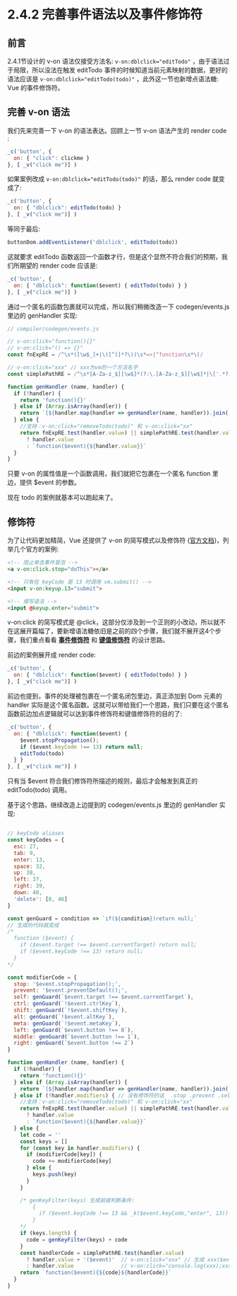 # 2.4.2 完善事件语法以及事件修饰符

## 前言

2.4.1节设计的 v-on 语法仅接受方法名: `v-on:dblclick="editTodo"` ，由于语法过于局限，所以没法在触发 editTodo 事件的时候知道当前元素映射的数据，更好的语法应该是 `v-on:dblclick="editTodo(todo)"` ，此外这一节也新增点语法糖: Vue 的事件修饰符。

## 完善 v-on 语法

我们先来完善一下 v-on 的语法表达。回顾上一节 v-on 语法产生的 render code :

```javascript
_c('button', { 
  on: { "click": clickme } 
}, [ _v("click me")] )
```

如果案例改成 ```v-on:dblclick="editTodo(todo)"``` 的话，那么 render code 就变成了:

```javascript
_c('button', { 
  on: { "dblclick": editTodo(todo) } 
}, [ _v("click me")] )
```

等同于最后:

```javascript
buttonDom.addEventListener('dblclick', editTodo(todo))
```

这就要求 editTodo 函数返回一个函数才行，但是这个显然不符合我们的预期，我们所期望的 render code 应该是:

```javascript
_c('button', { 
  on: { "dblclick": function($event) { editTodo(todo) } } 
}, [ _v("click me")] )
```

通过一个匿名的函数包裹就可以完成，所以我们稍微改造一下 codegen/events.js 里边的 genHandler 实现:

```javascript
// compiler/codegen/events.js

// v-on:click="function(){}"
// v-on:click="() => {}"
const fnExpRE = /^\s*([\w$_]+|\([^)]*?\))\s*=>|^function\s*\(/

// v-on:click="xxx" // xxx为vm的一个方法名字
const simplePathRE = /^\s*[A-Za-z_$][\w$]*(?:\.[A-Za-z_$][\w$]*|\['.*?']|\[".*?"]|\[\d+]|\[[A-Za-z_$][\w$]*])*\s*$/

function genHandler (name, handler) {
  if (!handler) {
    return 'function(){}'
  } else if (Array.isArray(handler)) {
    return `[${handler.map(handler => genHandler(name, handler)).join(',')}]`
  } else {
    //支持：v-on:click="removeTodo(todo)" 和 v-on:click="xx"
    return fnExpRE.test(handler.value) || simplePathRE.test(handler.value)
      ? handler.value
      : `function($event){${handler.value}}`
  }
}
```

只要 v-on 的属性值是一个函数调用，我们就把它包裹在一个匿名 function 里边，提供 $event 的参数。

现在 todo 的案例就基本可以跑起来了。

## 修饰符

为了让代码更加精简，Vue 还提供了 v-on 的简写模式以及修饰符 ([官方文档](https://cn.vuejs.org/v2/guide/events.html#事件修饰符))，列举几个官方的案例:

```html
<!-- 阻止单击事件冒泡 -->
<a v-on:click.stop="doThis"></a>

<!-- 只有在 keyCode 是 13 时调用 vm.submit() -->
<input v-on:keyup.13="submit">

<!-- 缩写语法 -->
<input @keyup.enter="submit">
```

v-on:click 的简写模式是 @click，这部分仅涉及到一个正则的小改动，所以就不在这展开篇幅了，要新增语法糖依旧是之前的四个步骤，我们就不展开这4个步骤，我们重点看看 **[事件修饰符](https://cn.vuejs.org/v2/guide/events.html#事件修饰符)** 和 **[键值修饰符](https://cn.vuejs.org/v2/guide/events.html#键值修饰符)** 的设计思路。

前边的案例展开成 render code:

```javascript
_c('button', { 
  on: { "dblclick": function($event) { editTodo(todo) } } 
}, [ _v("click me")] )
```

前边也提到，事件的处理被包裹在一个匿名闭包里边，真正添加到 Dom 元素的 handler 实际是这个匿名函数。这就可以带给我们一个思路，我们只要在这个匿名函数前边加点逻辑就可以达到事件修饰符和键值修饰符的目的了:

```javascript
_c('button', { 
  on: { "dblclick": function($event) { 
    $event.stopPropagation(); 
    if ($event.keyCode !== 13) return null;
    editTodo(todo) 
  } } 
}, [ _v("click me")] )
```

只有当 $event 符合我们修饰符所描述的规则，最后才会触发到真正的 editTodo(todo) 调用。

基于这个思路，继续改造上边提到的 codegen/events.js 里边的 genHandler 实现:

```javascript

// keyCode aliases
const keyCodes = {
  esc: 27,
  tab: 9,
  enter: 13,
  space: 32,
  up: 38,
  left: 37,
  right: 39,
  down: 40,
  'delete': [8, 46]
}

const genGuard = condition => `if(${condition})return null;`
// 生成的代码就变成
/*
  function ($event) {
    if ($event.target !== $event.currentTarget) return null;
    if ($event.keyCode !== 13) return null;
  }
*/

const modifierCode = {
  stop: '$event.stopPropagation();',
  prevent: '$event.preventDefault();',
  self: genGuard(`$event.target !== $event.currentTarget`),
  ctrl: genGuard(`!$event.ctrlKey`),
  shift: genGuard(`!$event.shiftKey`),
  alt: genGuard(`!$event.altKey`),
  meta: genGuard(`!$event.metaKey`),
  left: genGuard(`$event.button !== 0`),
  middle: genGuard(`$event.button !== 1`),
  right: genGuard(`$event.button !== 2`)
}

function genHandler (name, handler) {
  if (!handler) {
    return 'function(){}'
  } else if (Array.isArray(handler)) {
    return `[${handler.map(handler => genHandler(name, handler)).join(',')}]`
  } else if (!handler.modifiers) { // 没有修饰符的话  .stop .prevent .self
    //支持：v-on:click="removeTodo(todo)" 和 v-on:click="xx"
    return fnExpRE.test(handler.value) || simplePathRE.test(handler.value)
      ? handler.value
      : `function($event){${handler.value}}`
  } else {
    let code = ''
    const keys = []
    for (const key in handler.modifiers) {
      if (modifierCode[key]) {
        code += modifierCode[key]
      } else {
        keys.push(key)
      }
    }

    /* genKeyFilter(keys) 生成前缀判断条件:
        {
          if ($event.keyCode !== 13 && _k($event.keyCode,"enter", 13)) return null;
        }
    */
    if (keys.length) {
      code = genKeyFilter(keys) + code
    }
    const handlerCode = simplePathRE.test(handler.value)
      ? handler.value + '($event)'  // v-on:click="xxx" // 生成 xxx($event)
      : handler.value               // v-on:click="console.log(xxx);xxxx;"
    return `function($event){${code}${handlerCode}}`
  }
}
```



